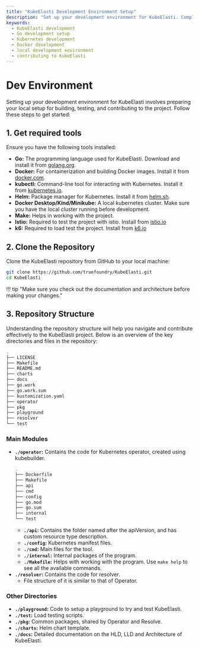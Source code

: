 ```yaml
---
title: "KubeElasti Development Environment Setup"
description: "Set up your development environment for KubeElasti. Complete guide for Go, Docker, Kubernetes tools, and local development setup."
keywords:
  - KubeElasti development
  - Go development setup
  - Kubernetes development
  - Docker development
  - local development environment
  - contributing to KubeElasti
---
```


# Dev Environment

Setting up your development environment for KubeElasti involves preparing your local setup for building, testing, and contributing to the project. Follow these steps to get started:

## 1. Get required tools

Ensure you have the following tools installed:

- **Go:** The programming language used for KubeElasti. Download and install it from [golang.org](https://golang.org/dl/).
- **Docker:** For containerization and building Docker images. Install it from [docker.com](https://www.docker.com/get-started).
- **kubectl:** Command-line tool for interacting with Kubernetes. Install it from [kubernetes.io](https://kubernetes.io/docs/tasks/tools/).
- **Helm:** Package manager for Kubernetes. Install it from [helm.sh](https://helm.sh/docs/intro/install/).
- **Docker Desktop/Kind/Minikube:** A local kubernetes cluster. Make sure you have the local cluster running before development.
- **Make:** Helps in working with the project.
- **Istio:** Required to test the project with istio. Install from [istio.io](https://istio.io/)
- **k6:** Required to load test the project. Install from [k6.io](https://k6.io/)

## 2. Clone the Repository

Clone the KubeElasti repository from GitHub to your local machine:

```bash
git clone https://github.com/truefoundry/KubeElasti.git
cd KubeElasti
```

!!! tip "Make sure you check out the documentation and architecture before making your changes."

## 3. Repository Structure

Understanding the repository structure will help you navigate and contribute effectively to the KubeElasti project. Below is an overview of the key directories and files in the repository:

```bash
.
├── LICENSE
├── Makefile
├── README.md
├── charts
├── docs
├── go.work
├── go.work.sum
├── kustomization.yaml
├── operator
├── pkg
├── playground
├── resolver
└── test
```

### Main Modules

- **`./operator`:** Contains the code for Kubernetes operator, created using kubebuilder.
  ```bash
  .
  ├── Dockerfile
  ├── Makefile
  ├── api
  ├── cmd
  ├── config
  ├── go.mod
  ├── go.sum
  ├── internal
  └── test
  ```
  - **`./api`:** Contains the folder named after the apiVersion, and has custom resource type description.
  - **`./config`:** Kubernetes manifest files.
  - **`./cmd`:** Main files for the tool.
  - **`./internal`:** Internal packages of the program.
  - **`./Makefile`:** Helps with working with the program. Use `make help` to see all the available commands.
- **`./resolver`:** Contains the code for resolver.
  - File structure of it is similar to that of Operator.

### Other Directories

- **`./playground`:** Code to setup a playground to try and test KubeElasti.
- **`./test`:** Load testing scripts.
- **`./pkg`:** Common packages, shared by Operator and Resolve.
- **`./charts`:** Helm chart template.
- **`./docs`:** Detailed documentation on the HLD, LLD and Architecture of KubeElasti.
